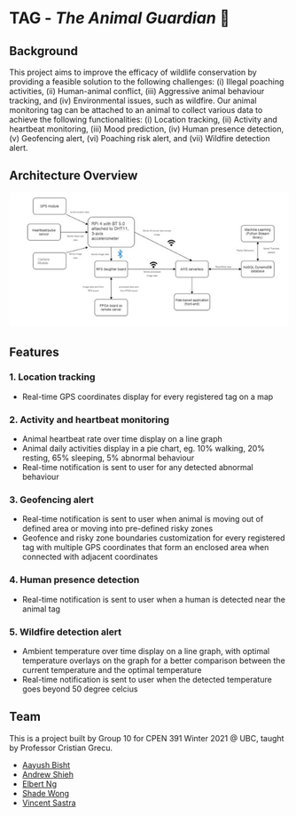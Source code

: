 # TAG - *The Animal Guardian* 🐘

## Background

This project aims to improve the efficacy of wildlife conservation by providing a feasible solution to the following challenges: (i) Illegal poaching activities, (ii) Human-animal conflict, (iii) Aggressive animal behaviour tracking, and (iv) Environmental issues, such as wildfire. Our animal monitoring tag can be attached to an animal to collect various data to achieve the following functionalities: (i) Location tracking, (ii) Activity and heartbeat monitoring, (iii) Mood prediction, (iv) Human presence detection, (v) Geofencing alert, (vi) Poaching risk alert, and (vii) Wildfire detection alert.


## Architecture Overview

![Architecture Overview](https://github.com/shade-12/tag/blob/main/docs/img/Architecture_Overview.jpg?raw=true)


## Features
### 1. Location tracking
 - Real-time GPS coordinates display for every registered tag on a map

### 2. Activity and heartbeat monitoring 
 - Animal heartbeat rate over time display on a line graph 
 - Animal daily activities display in a pie chart, eg. 10% walking, 20% resting, 65% sleeping, 5% abnormal behaviour
 - Real-time notification is sent to user for any detected abnormal behaviour

### 3. Geofencing alert
 - Real-time notification is sent to user when animal is moving out of defined area or moving into pre-defined risky zones
 - Geofence and risky zone boundaries customization for every registered tag with multiple GPS coordinates that form an enclosed area when connected with adjacent coordinates

### 4. Human presence detection
 - Real-time notification is sent to user when a human is detected near the animal tag

### 5. Wildfire detection alert
- Ambient temperature over time display on a line graph, with optimal temperature overlays on the graph for a better comparison between the current temperature and the optimal temperature
- Real-time notification is sent to user when the detected temperature goes beyond 50 degree celcius


## Team
This is a project built by Group 10 for CPEN 391 Winter 2021 @ UBC, taught by Professor Cristian Grecu.
- [Aayush Bisht](https://github.com/bisht10)
- [Andrew Shieh](https://github.com/Shiehand)
- [Elbert Ng](https://github.com/ngelbert)
- [Shade Wong](https://github.com/shade-12)
- [Vincent Sastra](https://github.com/VincentSastra)